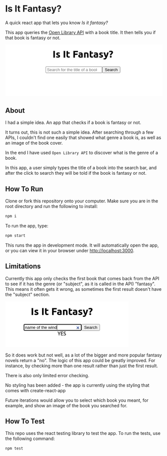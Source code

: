 # Is It Fantasy?

A quick react app that lets you know _Is it fantasy?_

This app queries the [Open Library API](https://openlibrary.org/developers/api) with a book title. It then tells you if that book is fantasy or not.

![screenshot of app](./docs/screenshot.png)

## About

 I had a simple idea. An app that checks if a book is fantasy or not.

 It turns out, this is not such a simple idea. After searching through a few APIs, I couldn't find one easily that showed what genre a book is, as well as an image of the book cover.

 In the end I have used `Open Library API` to discover what is the genre of a book.

 In this app, a user simply types the title of a book into the search bar, and after the click to search they will be told if the book is fantasy or not.

## How To Run

Clone or fork this repository onto your computer. Make sure you are in the root directory and run the following to install:

```bash
npm i
```

To run the app, type:

```bash
npm start
```

This runs the app in development mode. It will automatically open the app, or you can view it in your browser under [http://localhost:3000](http://localhost:3000).

## Limitations

Currently this app only checks the first book that comes back from the API to see if it has the genre (or "subject", as it is called in the API) "fantasy". This means it often gets it wrong, as sometimes the first result doesn't have the "subject" section.

![look, it does work](./docs/yes.png)

So it does work but not well, as a lot of the bigger and more popular fantasy novels return a "no". The logic of this app could be greatly improved. For instance, by checking more than one result rather than just the first result.

There is also only limited error checking.

No styling has been added - the app is currently using the styling that comes with create-react-app

Future iterations would allow you to select which book you meant, for example, and show an image of the book you searched for.

## How To Test

This repo uses the react testing library to test the app. To run the tests, use the following command:

```bash
npm test
```
